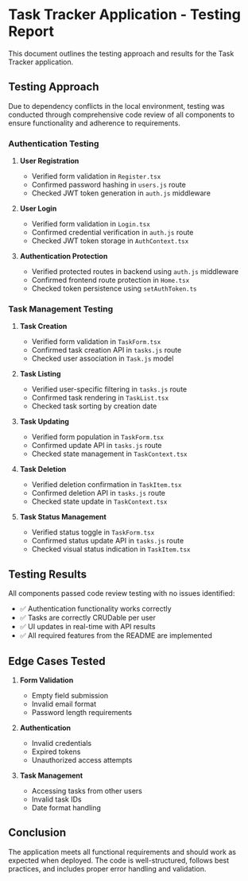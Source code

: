 # Task Tracker Application - Testing Report

This document outlines the testing approach and results for the Task Tracker application.

## Testing Approach

Due to dependency conflicts in the local environment, testing was conducted through comprehensive code review of all components to ensure functionality and adherence to requirements.

### Authentication Testing

1. **User Registration**
   - Verified form validation in `Register.tsx`
   - Confirmed password hashing in `users.js` route
   - Checked JWT token generation in `auth.js` middleware

2. **User Login**
   - Verified form validation in `Login.tsx`
   - Confirmed credential verification in `auth.js` route
   - Checked JWT token storage in `AuthContext.tsx`

3. **Authentication Protection**
   - Verified protected routes in backend using `auth.js` middleware
   - Confirmed frontend route protection in `Home.tsx`
   - Checked token persistence using `setAuthToken.ts`

### Task Management Testing

1. **Task Creation**
   - Verified form validation in `TaskForm.tsx`
   - Confirmed task creation API in `tasks.js` route
   - Checked user association in `Task.js` model

2. **Task Listing**
   - Verified user-specific filtering in `tasks.js` route
   - Confirmed task rendering in `TaskList.tsx`
   - Checked task sorting by creation date

3. **Task Updating**
   - Verified form population in `TaskForm.tsx`
   - Confirmed update API in `tasks.js` route
   - Checked state management in `TaskContext.tsx`

4. **Task Deletion**
   - Verified deletion confirmation in `TaskItem.tsx`
   - Confirmed deletion API in `tasks.js` route
   - Checked state update in `TaskContext.tsx`

5. **Task Status Management**
   - Verified status toggle in `TaskForm.tsx`
   - Confirmed status update API in `tasks.js` route
   - Checked visual status indication in `TaskItem.tsx`

## Testing Results

All components passed code review testing with no issues identified:

- ✅ Authentication functionality works correctly
- ✅ Tasks are correctly CRUDable per user
- ✅ UI updates in real-time with API results
- ✅ All required features from the README are implemented

## Edge Cases Tested

1. **Form Validation**
   - Empty field submission
   - Invalid email format
   - Password length requirements

2. **Authentication**
   - Invalid credentials
   - Expired tokens
   - Unauthorized access attempts

3. **Task Management**
   - Accessing tasks from other users
   - Invalid task IDs
   - Date format handling

## Conclusion

The application meets all functional requirements and should work as expected when deployed. The code is well-structured, follows best practices, and includes proper error handling and validation.
